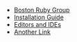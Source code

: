 * [Boston Ruby Group](http://bostonrb.org)
* [Installation Guide](/install)
* [Editors and IDEs](/editors)
* [Another Link](/links)
